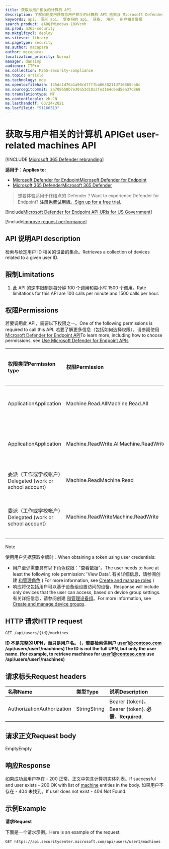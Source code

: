 ```yaml
---
title: 获取与用户相关的计算机 API
description: 了解如何使用获取与用户相关的计算机 API 检索与 Microsoft Defender for Endpoint 中的用户 ID 相关的设备集合。
keywords: api， 图形 api， 受支持的 api， 获取， 用户， 用户相关警报
search.product: eADQiWindows 10XVcnh
ms.prod: m365-security
ms.mktglfcycl: deploy
ms.sitesec: library
ms.pagetype: security
ms.author: macapara
author: mjcaparas
localization_priority: Normal
manager: dansimp
audience: ITPro
ms.collection: M365-security-compliance
ms.topic: article
ms.technology: mde
ms.openlocfilehash: 135dc1d76a1a90cd7fffba0638211d716865cb0c
ms.sourcegitcommit: 2a708650b7e30a53d10a2fe3164c6ed5ea37d868
ms.translationtype: MT
ms.contentlocale: zh-CN
ms.lasthandoff: 03/24/2021
ms.locfileid: "51166313"
---
```

# <a name="get-user-related-machines-api"></a><span data-ttu-id="9db2c-104">获取与用户相关的计算机 API</span><span class="sxs-lookup"><span data-stu-id="9db2c-104">Get user-related machines API</span></span>

[!INCLUDE [Microsoft 365 Defender rebranding](../../includes/microsoft-defender.md)]

<span data-ttu-id="9db2c-105">**适用于：**</span><span class="sxs-lookup"><span data-stu-id="9db2c-105">**Applies to:**</span></span>
- [<span data-ttu-id="9db2c-106">Microsoft Defender for Endpoint</span><span class="sxs-lookup"><span data-stu-id="9db2c-106">Microsoft Defender for Endpoint</span></span>](https://go.microsoft.com/fwlink/p/?linkid=2154037)
- [<span data-ttu-id="9db2c-107">Microsoft 365 Defender</span><span class="sxs-lookup"><span data-stu-id="9db2c-107">Microsoft 365 Defender</span></span>](https://go.microsoft.com/fwlink/?linkid=2118804)

> <span data-ttu-id="9db2c-108">想要体验适用于终结点的 Defender？</span><span class="sxs-lookup"><span data-stu-id="9db2c-108">Want to experience Defender for Endpoint?</span></span> [<span data-ttu-id="9db2c-109">注册免费试用版。</span><span class="sxs-lookup"><span data-stu-id="9db2c-109">Sign up for a free trial.</span></span>](https://www.microsoft.com/microsoft-365/windows/microsoft-defender-atp?ocid=docs-wdatp-exposedapis-abovefoldlink) 


[!include[Microsoft Defender for Endpoint API URIs for US Government](../../includes/microsoft-defender-api-usgov.md)]

[!include[Improve request performance](../../includes/improve-request-performance.md)]

## <a name="api-description"></a><span data-ttu-id="9db2c-110">API 说明</span><span class="sxs-lookup"><span data-stu-id="9db2c-110">API description</span></span>
<span data-ttu-id="9db2c-111">检索与给定用户 ID 相关的设备的集合。</span><span class="sxs-lookup"><span data-stu-id="9db2c-111">Retrieves a collection of devices related to a given user ID.</span></span>


## <a name="limitations"></a><span data-ttu-id="9db2c-112">限制</span><span class="sxs-lookup"><span data-stu-id="9db2c-112">Limitations</span></span>
1. <span data-ttu-id="9db2c-113">此 API 的速率限制是每分钟 100 个调用和每小时 1500 个调用。</span><span class="sxs-lookup"><span data-stu-id="9db2c-113">Rate limitations for this API are 100 calls per minute and 1500 calls per hour.</span></span>


## <a name="permissions"></a><span data-ttu-id="9db2c-114">权限</span><span class="sxs-lookup"><span data-stu-id="9db2c-114">Permissions</span></span>
<span data-ttu-id="9db2c-115">若要调用此 API，需要以下权限之一。</span><span class="sxs-lookup"><span data-stu-id="9db2c-115">One of the following permissions is required to call this API.</span></span> <span data-ttu-id="9db2c-116">若要了解更多信息（包括如何选择权限），请参阅使用 [Microsoft Defender for Endpoint API](apis-intro.md)</span><span class="sxs-lookup"><span data-stu-id="9db2c-116">To learn more, including how to choose permissions, see [Use Microsoft Defender for Endpoint APIs](apis-intro.md)</span></span>

<span data-ttu-id="9db2c-117">权限类型</span><span class="sxs-lookup"><span data-stu-id="9db2c-117">Permission type</span></span> |   <span data-ttu-id="9db2c-118">权限</span><span class="sxs-lookup"><span data-stu-id="9db2c-118">Permission</span></span>  |   <span data-ttu-id="9db2c-119">权限显示名称</span><span class="sxs-lookup"><span data-stu-id="9db2c-119">Permission display name</span></span>
:---|:---|:---
<span data-ttu-id="9db2c-120">Application</span><span class="sxs-lookup"><span data-stu-id="9db2c-120">Application</span></span> |   <span data-ttu-id="9db2c-121">Machine.Read.All</span><span class="sxs-lookup"><span data-stu-id="9db2c-121">Machine.Read.All</span></span> |  <span data-ttu-id="9db2c-122">"读取所有计算机配置文件"</span><span class="sxs-lookup"><span data-stu-id="9db2c-122">'Read all machine profiles'</span></span>
<span data-ttu-id="9db2c-123">Application</span><span class="sxs-lookup"><span data-stu-id="9db2c-123">Application</span></span> |   <span data-ttu-id="9db2c-124">Machine.ReadWrite.All</span><span class="sxs-lookup"><span data-stu-id="9db2c-124">Machine.ReadWrite.All</span></span> | <span data-ttu-id="9db2c-125">"读取和写入所有计算机信息"</span><span class="sxs-lookup"><span data-stu-id="9db2c-125">'Read and write all machine information'</span></span>
<span data-ttu-id="9db2c-126">委派（工作或学校帐户）</span><span class="sxs-lookup"><span data-stu-id="9db2c-126">Delegated (work or school account)</span></span> | <span data-ttu-id="9db2c-127">Machine.Read</span><span class="sxs-lookup"><span data-stu-id="9db2c-127">Machine.Read</span></span> | <span data-ttu-id="9db2c-128">"读取计算机信息"</span><span class="sxs-lookup"><span data-stu-id="9db2c-128">'Read machine information'</span></span>
<span data-ttu-id="9db2c-129">委派（工作或学校帐户）</span><span class="sxs-lookup"><span data-stu-id="9db2c-129">Delegated (work or school account)</span></span> | <span data-ttu-id="9db2c-130">Machine.ReadWrite</span><span class="sxs-lookup"><span data-stu-id="9db2c-130">Machine.ReadWrite</span></span> | <span data-ttu-id="9db2c-131">"读取和写入计算机信息"</span><span class="sxs-lookup"><span data-stu-id="9db2c-131">'Read and write machine information'</span></span>

>[!Note]
> <span data-ttu-id="9db2c-132">使用用户凭据获取令牌时：</span><span class="sxs-lookup"><span data-stu-id="9db2c-132">When obtaining a token using user credentials:</span></span>
>- <span data-ttu-id="9db2c-133">用户至少需要具有以下角色权限："查看数据"。</span><span class="sxs-lookup"><span data-stu-id="9db2c-133">The user needs to have at least the following role permission: 'View Data'.</span></span> <span data-ttu-id="9db2c-134">有关详细信息，请参阅创建 [和管理角色](user-roles.md) ) </span><span class="sxs-lookup"><span data-stu-id="9db2c-134">For more information, see [Create and manage roles](user-roles.md) )</span></span>
>- <span data-ttu-id="9db2c-135">响应将仅包括用户可以基于设备组设置访问的设备。</span><span class="sxs-lookup"><span data-stu-id="9db2c-135">Response will include only devices that the user can access, based on device group settings.</span></span> <span data-ttu-id="9db2c-136">有关详细信息，请参阅创建 [和管理设备组](machine-groups.md)。</span><span class="sxs-lookup"><span data-stu-id="9db2c-136">For more information, see [Create and manage device groups](machine-groups.md).</span></span>

## <a name="http-request"></a><span data-ttu-id="9db2c-137">HTTP 请求</span><span class="sxs-lookup"><span data-stu-id="9db2c-137">HTTP request</span></span>
```
GET /api/users/{id}/machines
```

<span data-ttu-id="9db2c-138">**ID 不是完整的 UPN，而只是用户名。 (，若要检索供用户 user1@contoso.com /api/users/user1/machines)**</span><span class="sxs-lookup"><span data-stu-id="9db2c-138">**The ID is not the full UPN, but only the user name. (for example, to retrieve machines for user1@contoso.com use /api/users/user1/machines)**</span></span>


## <a name="request-headers"></a><span data-ttu-id="9db2c-139">请求标头</span><span class="sxs-lookup"><span data-stu-id="9db2c-139">Request headers</span></span>

<span data-ttu-id="9db2c-140">名称</span><span class="sxs-lookup"><span data-stu-id="9db2c-140">Name</span></span> | <span data-ttu-id="9db2c-141">类型</span><span class="sxs-lookup"><span data-stu-id="9db2c-141">Type</span></span> | <span data-ttu-id="9db2c-142">说明</span><span class="sxs-lookup"><span data-stu-id="9db2c-142">Description</span></span>
:---|:---|:---
<span data-ttu-id="9db2c-143">Authorization</span><span class="sxs-lookup"><span data-stu-id="9db2c-143">Authorization</span></span> | <span data-ttu-id="9db2c-144">String</span><span class="sxs-lookup"><span data-stu-id="9db2c-144">String</span></span> | <span data-ttu-id="9db2c-145">Bearer {token}。</span><span class="sxs-lookup"><span data-stu-id="9db2c-145">Bearer {token}.</span></span> <span data-ttu-id="9db2c-146">**必需**。</span><span class="sxs-lookup"><span data-stu-id="9db2c-146">**Required**.</span></span>


## <a name="request-body"></a><span data-ttu-id="9db2c-147">请求正文</span><span class="sxs-lookup"><span data-stu-id="9db2c-147">Request body</span></span>
<span data-ttu-id="9db2c-148">Empty</span><span class="sxs-lookup"><span data-stu-id="9db2c-148">Empty</span></span>

## <a name="response"></a><span data-ttu-id="9db2c-149">响应</span><span class="sxs-lookup"><span data-stu-id="9db2c-149">Response</span></span>
<span data-ttu-id="9db2c-150">如果成功且用户存在 - 200 正常[](machine.md)，正文中包含计算机实体列表。</span><span class="sxs-lookup"><span data-stu-id="9db2c-150">If successful and user exists - 200 OK with list of [machine](machine.md) entities in the body.</span></span> <span data-ttu-id="9db2c-151">如果用户不存在 - 404 未找到。</span><span class="sxs-lookup"><span data-stu-id="9db2c-151">If user does not exist - 404 Not Found.</span></span>


## <a name="example"></a><span data-ttu-id="9db2c-152">示例</span><span class="sxs-lookup"><span data-stu-id="9db2c-152">Example</span></span>

<span data-ttu-id="9db2c-153">**请求**</span><span class="sxs-lookup"><span data-stu-id="9db2c-153">**Request**</span></span>

<span data-ttu-id="9db2c-154">下面是一个请求示例。</span><span class="sxs-lookup"><span data-stu-id="9db2c-154">Here is an example of the request.</span></span>

```http
GET https://api.securitycenter.microsoft.com/api/users/user1/machines
```
